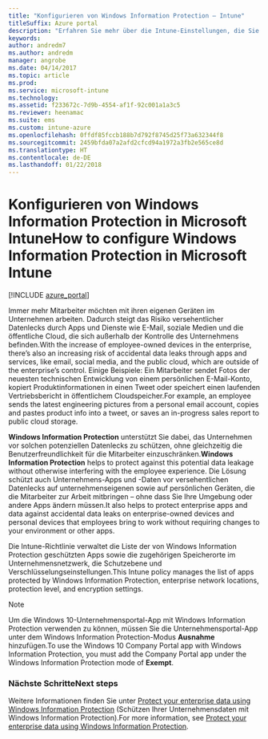 ```yaml
---
title: "Konfigurieren von Windows Information Protection – Intune"
titleSuffix: Azure portal
description: "Erfahren Sie mehr über die Intune-Einstellungen, die Sie für die Verwaltung von Windows Information Protection verwenden können."
keywords: 
author: andredm7
ms.author: andredm
manager: angrobe
ms.date: 04/14/2017
ms.topic: article
ms.prod: 
ms.service: microsoft-intune
ms.technology: 
ms.assetid: f233672c-7d9b-4554-af1f-92c001a1a3c5
ms.reviewer: heenamac
ms.suite: ems
ms.custom: intune-azure
ms.openlocfilehash: 0ffdf85fccb188b7d792f8745d25f73a632344f8
ms.sourcegitcommit: 2459bfda07a2afd2cfcd94a1972a3fb2e565ce8d
ms.translationtype: HT
ms.contentlocale: de-DE
ms.lasthandoff: 01/22/2018
---
```

# <a name="how-to-configure-windows-information-protection-in-microsoft-intune"></a><span data-ttu-id="809e5-103">Konfigurieren von Windows Information Protection in Microsoft Intune</span><span class="sxs-lookup"><span data-stu-id="809e5-103">How to configure Windows Information Protection in Microsoft Intune</span></span>

[!INCLUDE [azure_portal](./includes/azure_portal.md)]

<span data-ttu-id="809e5-104">Immer mehr Mitarbeiter möchten mit ihren eigenen Geräten im Unternehmen arbeiten. Dadurch steigt das Risiko versehentlicher Datenlecks durch Apps und Dienste wie E-Mail, soziale Medien und die öffentliche Cloud, die sich außerhalb der Kontrolle des Unternehmens befinden.</span><span class="sxs-lookup"><span data-stu-id="809e5-104">With the increase of employee-owned devices in the enterprise, there’s also an increasing risk of accidental data leaks through apps and services, like email, social media, and the public cloud, which are outside of the enterprise’s control.</span></span> <span data-ttu-id="809e5-105">Einige Beispiele: Ein Mitarbeiter sendet Fotos der neuesten technischen Entwicklung von einem persönlichen E-Mail-Konto, kopiert Produktinformationen in einen Tweet oder speichert einen laufenden Vertriebsbericht in öffentlichem Cloudspeicher.</span><span class="sxs-lookup"><span data-stu-id="809e5-105">For example, an employee sends the latest engineering pictures from a personal email account, copies and pastes product info into a tweet, or saves an in-progress sales report to public cloud storage.</span></span>

<span data-ttu-id="809e5-106">**Windows Information Protection** unterstützt Sie dabei, das Unternehmen vor solchen potenziellen Datenlecks zu schützen, ohne gleichzeitig die Benutzerfreundlichkeit für die Mitarbeiter einzuschränken.</span><span class="sxs-lookup"><span data-stu-id="809e5-106">**Windows Information Protection** helps to protect against this potential data leakage without otherwise interfering with the employee experience.</span></span> <span data-ttu-id="809e5-107">Die Lösung schützt auch Unternehmens-Apps und -Daten vor versehentlichen Datenlecks auf unternehmenseigenen sowie auf persönlichen Geräten, die die Mitarbeiter zur Arbeit mitbringen – ohne dass Sie Ihre Umgebung oder andere Apps ändern müssen.</span><span class="sxs-lookup"><span data-stu-id="809e5-107">It also helps to protect enterprise apps and data against accidental data leaks on enterprise-owned devices and personal devices that employees bring to work without requiring changes to your environment or other apps.</span></span>

<span data-ttu-id="809e5-108">Die Intune-Richtlinie verwaltet die Liste der von Windows Information Protection geschützten Apps sowie die zugehörigen Speicherorte im Unternehmensnetzwerk, die Schutzebene und Verschlüsselungseinstellungen.</span><span class="sxs-lookup"><span data-stu-id="809e5-108">This Intune policy manages the list of apps protected by Windows Information Protection, enterprise network locations, protection level, and encryption settings.</span></span>

>[!NOTE]
> <span data-ttu-id="809e5-109">Um die Windows 10-Unternehmensportal-App mit Windows Information Protection verwenden zu können, müssen Sie die Unternehmensportal-App unter dem Windows Information Protection-Modus **Ausnahme** hinzufügen.</span><span class="sxs-lookup"><span data-stu-id="809e5-109">To use the Windows 10 Company Portal app with Windows Information Protection, you must add the Company Portal app under the Windows Information Protection mode of **Exempt**.</span></span> 

### <a name="next-steps"></a><span data-ttu-id="809e5-110">Nächste Schritte</span><span class="sxs-lookup"><span data-stu-id="809e5-110">Next steps</span></span>
<span data-ttu-id="809e5-111">Weitere Informationen finden Sie unter [Protect your enterprise data using Windows Information Protection](https://technet.microsoft.com/itpro/windows/keep-secure/protect-enterprise-data-using-wip) (Schützen Ihrer Unternehmensdaten mit Windows Information Protection).</span><span class="sxs-lookup"><span data-stu-id="809e5-111">For more information, see [Protect your enterprise data using Windows Information Protection](https://technet.microsoft.com/itpro/windows/keep-secure/protect-enterprise-data-using-wip).</span></span>

